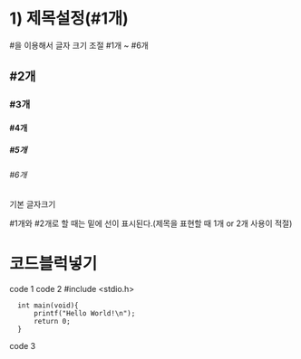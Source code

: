# 1) 제목설정(#1개)
#을 이용해서 글자 크기 조절 #1개 ~ #6개
## #2개
### #3개
#### #4개
##### #5개
###### #6개
기본 글자크기

#1개와 #2개로 할 때는 밑에 선이 표시된다.(제목을 표현할 때 1개 or 2개 사용이 적절)

# 코드블럭넣기

code 1
      code 2
      #include <stdio.h>
      
      int main(void){
          printf("Hello World!\n");
          return 0;
      }
     
code 3
      
